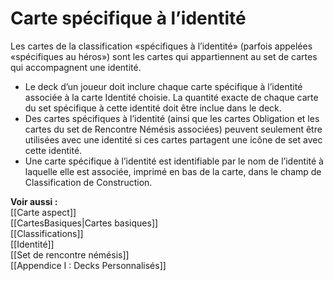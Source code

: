 # Carte spécifique à l’identité
Les cartes de la classification «spécifiques à l’identité» (parfois appelées «spécifiques au héros») sont les cartes qui appartiennent au set de cartes qui accompagnent une identité.

- Le deck d’un joueur doit inclure chaque carte spécifique à l’identité associée à la carte Identité choisie. La quantité exacte de chaque carte du set spécifique à cette identité doit être inclue dans le deck.
- Des cartes spécifiques à l’identité (ainsi que les cartes Obligation et les cartes du set de Rencontre Némésis associées) peuvent seulement être utilisées avec une identité si ces cartes partagent une icône de set avec cette identité.
- Une carte spécifique à l’identité est identifiable par le nom de l’identité à laquelle elle est associée, imprimé en bas de la carte, dans le champ de Classification de Construction.

**Voir aussi :**  
[[Carte aspect]]  
[[CartesBasiques|Cartes basiques]]  
[[Classifications]]  
[[Identité]]  
[[Set de rencontre némésis]]  
[[Appendice I : Decks Personnalisés]]